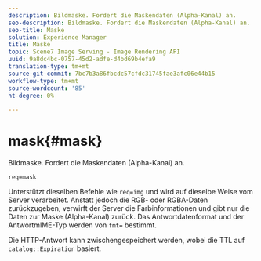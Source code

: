 ```yaml
---
description: Bildmaske. Fordert die Maskendaten (Alpha-Kanal) an.
seo-description: Bildmaske. Fordert die Maskendaten (Alpha-Kanal) an.
seo-title: Maske
solution: Experience Manager
title: Maske
topic: Scene7 Image Serving - Image Rendering API
uuid: 9a8dc4bc-0757-45d2-adfe-d4bd69b4efa9
translation-type: tm+mt
source-git-commit: 7bc7b3a86fbcdc57cfdc31745fae3afc06e44b15
workflow-type: tm+mt
source-wordcount: '85'
ht-degree: 0%

---
```



# mask{#mask}

Bildmaske. Fordert die Maskendaten (Alpha-Kanal) an.

`req=mask`

Unterstützt dieselben Befehle wie `req=img` und wird auf dieselbe Weise vom Server verarbeitet. Anstatt jedoch die RGB- oder RGBA-Daten zurückzugeben, verwirft der Server die Farbinformationen und gibt nur die Daten zur Maske (Alpha-Kanal) zurück. Das Antwortdatenformat und der AntwortmIME-Typ werden von `fmt=` bestimmt.

Die HTTP-Antwort kann zwischengespeichert werden, wobei die TTL auf `catalog::Expiration` basiert.
